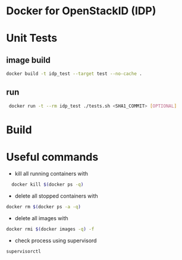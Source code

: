 # Docker for OpenStackID (IDP)

# Unit Tests

## image build

````bash
docker build -t idp_test --target test --no-cache .
````

## run

````bash
 docker run -t --rm idp_test ./tests.sh <SHA1_COMMIT> [OPTIONAL] 
````

# Build



# Useful commands

* kill all running containers with

```bash 
  docker kill $(docker ps -q)
```

* delete all stopped containers with

```bash 
docker rm $(docker ps -a -q)
```

* delete all images with 

```bash
docker rmi $(docker images -q) -f
```

* check process using supervisord

```bash
supervisorctl
```